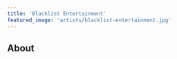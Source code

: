 ```yaml
---
title: 'Blacklist Entertainment'
featured_image: 'artists/blacklist-entertainment.jpg'
---
```


## About


